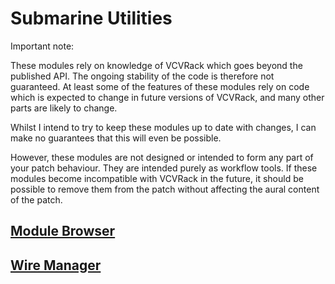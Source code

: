 # Submarine Utilities

Important note:

These modules rely on knowledge of VCVRack which goes beyond the published API. The ongoing stability of the code is therefore not guaranteed. At least some of the features of these modules rely on code which is expected to change in future versions of VCVRack, and many other parts are likely to change.

Whilst I intend to try to keep these modules up to date with changes, I can make no guarantees that this will even be possible.

However, these modules are not designed or intended to form any part of your patch behaviour. They are intended purely as workflow tools. If these modules become incompatible with VCVRack in the future, it should be possible to remove them from the patch without affecting the aural content of the patch.

## [Module Browser](modbrowser.md)
## [Wire Manager](wiremanager.md)
